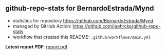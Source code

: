 ## github-repo-stats for BernardoEstrada/Mynd

- statistics for repository https://github.com/BernardoEstrada/Mynd
- managed by GitHub Action: https://github.com/jgehrcke/github-repo-stats
- workflow that created this README: `.github/workflows/main.yml`

**Latest report PDF**: [report.pdf](https://github.com/BernardoEstrada/Mynd/raw/github-repo-stats/BernardoEstrada/Mynd/latest-report/report.pdf)

